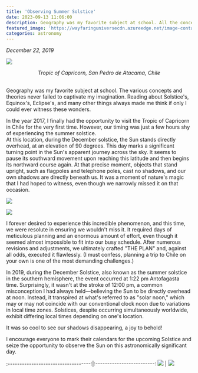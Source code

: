 ```yaml
---
title: 'Observing Summer Solstice'
date: 2023-09-13 11:06:00
description: Geography was my favorite subject at school. All the concepts and theories used to fascinate me a lot. Reading about Solstice's, Equinox's, Eclipse's, and many other things always made me think if only I could ever witness these wonders.
featured_image: 'https://wayfaringuniversecdn.azureedge.net/image-container/solstice/summersolstice.jpg'
categories: astronomy
---
```


*December 22, 2019*

![]({{site.data.settings.basic_settings.cdn_url}}/solstice/tropicofcapricorn.jpg)
*<center class="image-caption">Tropic of Capricorn, San Pedro de Atacama, Chile</center>*
<br>

Geography was my favorite subject at school. The various concepts and theories never failed to captivate my imagination. Reading about Solstice's, Equinox's, Eclipse's, and many other things always made me think if only I could ever witness these wonders.

In the year 2017, I finally had the opportunity to visit the Tropic of Capricorn in Chile for the very first time. However, our timing was just a few hours shy of experiencing the summer solstice.<br>
At this location, during the December solstice, the Sun stands directly overhead, at an elevation of 90 degrees. This day marks a significant turning point in the Sun's apparent journey across the sky. It seems to pause its southward movement upon reaching this latitude and then begins its northward course again. At that precise moment, objects that stand upright, such as flagpoles and telephone poles, cast no shadows, and our own shadows are directly beneath us. It was a moment of nature's magic that I had hoped to witness, even though we narrowly missed it on that occasion.

![]({{site.data.settings.basic_settings.cdn_url}}/solstice/solsticenoshadow.jpg)

![]({{site.data.settings.basic_settings.cdn_url}}/solstice/summersolsticenoshadow.jpg)

I forever desired to experience this incredible phenomenon, and this time, we were resolute in ensuring we wouldn't miss it. It required days of meticulous planning and an enormous amount of effort, even though it seemed almost impossible to fit into our busy schedule. After numerous revisions and adjustments, we ultimately crafted "THE PLAN" and, against all odds, executed it flawlessly. (I must confess, planning a trip to Chile on your own is one of the most demanding challenges.)

In 2019, during the December Solstice, also known as the summer solstice in the southern hemisphere, the  event occurred at 1:22 pm Antofagasta time. Surprisingly, it wasn't at the stroke of 12:00 pm, a common misconception I had always held—believing the Sun to be directly overhead at noon. Instead, it transpired at what's referred to as "solar noon," which may or may not coincide with our conventional clock noon due to variations in local time zones. Solstices, despite occurring simultaneously worldwide, exhibit differing local times depending on one's location.

It was so cool to see our shadows disappearing, a joy to behold!

I encourage everyone to mark their calendars for the upcoming Solstice and seize the opportunity to observe the Sun on this astronomically significant day.

:-----------------------------------:|:-------------------------:
![]({{site.data.settings.basic_settings.cdn_url}}/solstice/shadow.jpg)  |  ![]({{site.data.settings.basic_settings.cdn_url}}/solstice/noshadow.jpg)